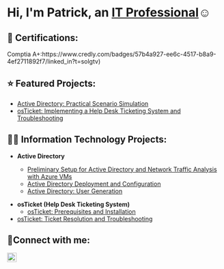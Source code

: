 <h1>Hi, I'm Patrick, an <a href="www.linkedin.com/in/patrick-furtado-94796233b">IT Professional</a>☺</h1>
<h2> 📄 Certifications:</h2>
Comptia A+:https://www.credly.com/badges/57b4a927-ee6c-4517-b8a9-4ef2711892f7/linked_in?t=solgtv)


<h2> ⭐ Featured Projects:</h2>


- [Active Directory: Practical Scenario Simulation](https://github.com/P-furtado/ad-scenario-sim)
- [osTicket: Implementing a Help Desk Ticketing System and Troubleshooting](https://github.com/P-furtado/OSticket-TicketReso)


<h2>👨‍💻 Information Technology Projects:</h2>

- <b>Active Directory</b>

  - [Preliminary Setup for Active Directory and Network Traffic Analysis with Azure VMs](https://github.com/P-furtado/ad-azuresetup)
  - [Active Directory Deployment and Configuration](https://github.com/P-furtado/ad_deployment_Config)
  - [Active Directory: User Generation](https://github.com/P-furtado/AD-USER-GEN)

<b></b>
<b></b>



- <b>osTicket (Help Desk Ticketing System)</b>
  - [osTicket: Prerequisites and Installation](https://github.com/P-furtado/OSticket-Prereqs)
- [osTicket: Ticket Resolution and Troubleshooting](https://github.com/P-furtado/OSticket-TicketReso) 

<h2>🤳Connect with me:</h2>

[<img align="left" alt="Josh | LinkedIn" width="22px" src="https://cdn.jsdelivr.net/npm/simple-icons@v3/icons/linkedin.svg" />][linkedin]

[linkedin]: https://www.linkedin.com/in/patrick-furtado-94796233b/
